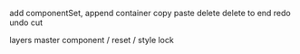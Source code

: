 add componentSet, append container
copy 
paste
delete
delete to end
redo undo
cut

layers
master component / reset / 
style
lock